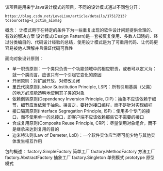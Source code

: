 该项目是用来学Java设计模式的项目，不同的设计模式通过不同包分开：

    https://blog.csdn.net/LoveLion/article/details/17517213?tdsourcetag=s_pctim_aiomsg

概念：
    计模式用于在特定的条件下为一些重复出现的软件设计问题提供合理的、有效的解决方案
    设计模式(Design Pattern)是一套被反复使用、多数人知晓的、经过分类编目的、代码设计经验的总结，使用设计模式是为了可重用代码、让代码更容易被他人理解并且保证代码可靠性
    
面向对象设计原则：
- 单一职责原则：一个类只负责一个功能领域中的相应职责，或者可以定义为：就一个类而言，应该只有一个引起它变化的原因
- 开闭原则：对扩展开放，对修改关闭
- 里氏代换原则(Liskov Substitution Principle, LSP)：所有引用基类（父类）的地方必须能透明地使用其子类的对象
- 依赖倒转原则(Dependency Inversion  Principle, DIP)：抽象不应该依赖于细节，细节应当依赖于抽象。换言之，要针对接口编程，而不是针对实现编程
- 接口隔离原则(Interface  Segregation Principle, ISP)：使用多个专门的接口，而不使用单一的总接口，即客户端不应该依赖那些它不需要的接口
- 合成复用原则(Composite Reuse Principle, CRP)：尽量使用对象组合，而不是继承来达到复用的目的
- 迪米特法则(Law of  Demeter, LoD)：一个软件实体应当尽可能少地与其他实体发生相互作用

包的概述：
factory.SimpleFactory 简单工厂
factory.MethodFactory 方法工厂
factory.AbstractFactory 抽象工厂
factory.Singleton 单例模式
prototype 原型模式
